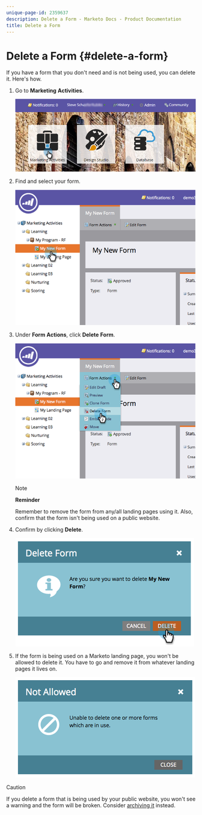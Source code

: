 ```yaml
---
unique-page-id: 2359637
description: Delete a Form - Marketo Docs - Product Documentation
title: Delete a Form
---
```


# Delete a Form {#delete-a-form}

If you have a form that you don't need and is not being used, you can delete it. Here's how.

1. Go to **Marketing** **Activities**.

   ![](assets/login-marketing-activities-3.png)

1. Find and select your form.

   ![](assets/image2014-9-15-12-3a1-3a18.png)

1. Under **Form** **Actions**, click **Delete** **Form**.

   ![](assets/image2014-9-15-12-3a1-3a27.png)

   >[!NOTE]
   >
   >**Reminder**
   >
   >
   >Remember to remove the form from any/all landing pages using it. Also, confirm that the form isn't being used on a public website.

1. Confirm by clicking **Delete**.

   ![](assets/image2014-9-15-12-3a1-3a37.png)

1. If the form is being used on a Marketo landing page, you won't be allowed to delete it. You have to go and remove it from whatever landing pages it lives on.

   ![](assets/image2014-9-15-12-3a1-3a44.png)

>[!CAUTION]
>
>If you delete a form that is being used by your public website, you won't see a warning and the form will be broken. Consider  [archiving it](../../../../product-docs/email-marketing/drip-nurturing/using-stream-content/archive-and-unarchive-stream-content.md) instead.

